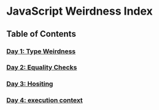 # JavaScript Weirdness Index

## Table of Contents

### [Day 1: Type Weirdness](./Day1/day1.md)
### [Day 2: Equality Checks](./Day2/day2.md)
### [Day 3: Hositing](./Day3/day3.md)
### [Day 4: execution context](./Day4/day4.md)
